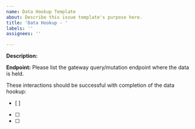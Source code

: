 ```yaml
---
name: Data Hookup Template
about: Describe this issue template's purpose here.
title: 'Data Hookup - '
labels: ''
assignees: ''

---
```


**Description:**

**Endpoint:**
Please list the gateway query/mutation endpoint where the data is held. 

These interactions should be successful with completion of the data hookup:
- [ ] 
- [ ] 
- [ ]
